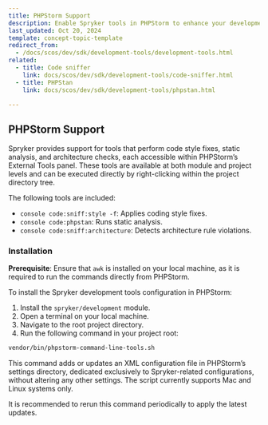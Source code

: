 ```yaml
---
title: PHPStorm Support
description: Enable Spryker tools in PHPStorm to enhance your development experience
last_updated: Oct 20, 2024
template: concept-topic-template
redirect_from:
  - /docs/scos/dev/sdk/development-tools/development-tools.html
related:
  - title: Code sniffer
    link: docs/scos/dev/sdk/development-tools/code-sniffer.html
  - title: PHPStan
    link: docs/scos/dev/sdk/development-tools/phpstan.html

---
```


## PHPStorm Support
Spryker provides support for tools that perform code style fixes, static analysis, and architecture checks, each accessible within PHPStorm’s External Tools panel. These tools are available at both module and project levels and can be executed directly by right-clicking within the project directory tree.

The following tools are included:
- `console code:sniff:style -f`: Applies coding style fixes.
- `console code:phpstan`: Runs static analysis.
- `console code:sniff:architecture`: Detects architecture rule violations.

### Installation

**Prerequisite**: Ensure that `awk` is installed on your local machine, as it is required to run the commands directly from PHPStorm.

To install the Spryker development tools configuration in PHPStorm:
1. Install the `spryker/development` module.
2. Open a terminal on your local machine.
3. Navigate to the root project directory.
4. Run the following command in your project root:

```bash Copy code
vendor/bin/phpstorm-command-line-tools.sh
```

This command adds or updates an XML configuration file in PHPStorm’s settings directory, dedicated exclusively to Spryker-related configurations, without altering any other settings. The script currently supports Mac and Linux systems only.

It is recommended to rerun this command periodically to apply the latest updates.
